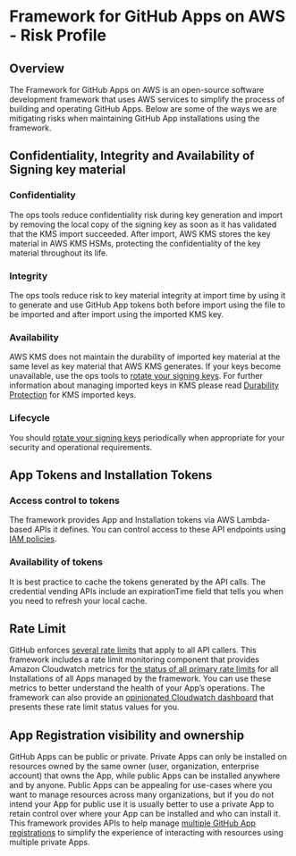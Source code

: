 # Framework for GitHub Apps on AWS - Risk Profile

## Overview
The Framework for GitHub Apps on AWS is an open-source software development framework that uses AWS services to simplify 
the process of building and operating GitHub Apps.
Below are some of the ways we are mitigating risks when maintaining GitHub App installations using the framework.

## Confidentiality, Integrity and Availability of Signing key material

### Confidentiality
  The ops tools reduce confidentiality risk during key generation 
  and import by removing the local copy of the signing key as soon as it has validated that the KMS import succeeded. 
  After import, AWS KMS stores the key material in AWS KMS HSMs, protecting the confidentiality of the key material throughout its life. 
### Integrity
  The ops tools reduce risk to key material integrity at import time by using it to generate 
  and use GitHub App tokens both before import using the file to be imported 
  and after import using the imported KMS key. 
### Availability
  AWS KMS does not maintain the durability of imported key material at the same level as key material that AWS KMS generates. 
  If your keys become unavailable, use the ops tools to [rotate your signing keys](https://github.com/amazon-ospo/framework-for-github-app-on-aws/tree/main/src/packages/app-framework-ops-tools#rotation-process). 
  For further information about managing imported keys in KMS please read [Durability Protection](https://docs.aws.amazon.com/kms/latest/developerguide/durability-protection.html) for KMS imported keys.
### Lifecycle
  You should [rotate your signing keys](https://github.com/amazon-ospo/framework-for-github-app-on-aws/tree/main/src/packages/app-framework-ops-tools#rotation-process) 
  periodically when appropriate for your security and operational requirements.

## App Tokens and Installation Tokens

### Access control to tokens
  The framework provides App and Installation tokens via AWS Lambda-based APIs it defines. 
  You can control access to these API endpoints using [IAM policies](https://github.com/amazon-ospo/framework-for-github-app-on-aws/tree/main/src/packages/app-framework#lambda-functions).
    
### Availability of tokens
  It is best practice to cache the tokens generated by the API calls. 
  The credential vending APIs include an expirationTime field that tells you when you need to refresh your local cache.

## Rate Limit
GitHub enforces [several rate limits](https://docs.github.com/en/rest/using-the-rest-api/rate-limits-for-the-rest-api?apiVersion=2022-11-28) 
that apply to all API callers. 
This framework includes a rate limit monitoring component that provides Amazon Cloudwatch metrics for [the status of all primary rate limits](https://docs.github.com/en/rest/rate-limit/rate-limit?apiVersion=2022-11-28#get-rate-limit-status-for-the-authenticated-user) 
for all Installations of all Apps managed by the framework. You can use these metrics to better understand the health of your App’s operations. The framework can also provide an [opinionated Cloudwatch dashboard](https://github.com/amazon-ospo/framework-for-github-app-on-aws/tree/main/src/packages/app-framework#ratelimitdashboard) 
that presents these rate limit status values for you.

## App Registration visibility and ownership
GitHub Apps can be public or private. 
Private Apps can only be installed on resources owned by the same owner (user, organization, enterprise account) that owns the App, while public Apps can be installed anywhere and by anyone. 
Public Apps can be appealing for use-cases where you want to manage resources across many organizations, but if you do not intend your App for public use it is usually better to use a private App to retain control over where your App can be installed and who can install it. 
This framework provides APIs to help manage [multiple GitHub App registrations](https://github.com/amazon-ospo/framework-for-github-app-on-aws/tree/main/src/packages/app-framework#refresh-cached-data) to simplify the experience of interacting with resources using multiple private Apps.
